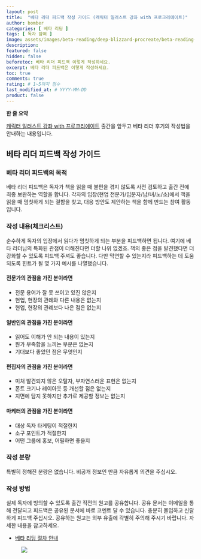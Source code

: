 ```yaml
---
layout: post
title:  "베타 리더 피드백 작성 가이드 (캐릭터 일러스트 강좌 with 프로크리에이트)"
author: bomber
categories: [ 베타 리딩 ]
tags: [ 독자 참여 ]
image: assets/images/beta-reading/deep-blizzard-procreate/beta-reading-feedback-thumbnail.png
description: 
featured: false
hidden: false
beforetoc: 베타 리더 피드백 이렇게 작성하세요.
excerpt: 베타 리더 피드백은 이렇게 작성하세요.
toc: true
comments: true
rating: # 1~5까지 점수
last_modified_at: # YYYY-MM-DD
product: false
---
```



<div class="note">
    <b>한 줄 요약</b>
    <p><a href="https://zzom.io/character-illustration-with-procreate" target="_blank">캐릭터 일러스트 강좌 with 프로크리에이트</a> 출간을 앞두고 베타 리더 후기의 작성법을 안내하는 내용입니다.</p> 
</div>

## 베타 리더 피드백 작성 가이드

### 베타 리더 피드백의 목적

베타 리더 피드백은 독자가 책을 읽을 때 불편을 겪지 않도록 사전 검토하고 출간 전에 최종 보완하는 역할을 합니다.
각자의 입장(현업 전문가/입문자/남/녀/노/소)에서 책을 읽을 때 멈칫하게 되는 결함을 찾고, 대응 방안도 제안하는 책을 함께 만드는 참여 활동입니다.

### 작성 내용(체크리스트)

순수하게 독자의 입장에서 읽다가 멈칫하게 되는 부분을 피드백하면 됩니다. 여기에 베타 리더님의 특화된 관점이 더해진다면 더할 나위 없겠죠. 
책의 좋은 점을 발견했다면 더 강화할 수 있도록 피드백 주셔도 좋습니다.
다만 막연할 수 있는지라 피드백하는 데 도움 되도록 힌트가 될 몇 가지 예시를 나열했습니다.

#### 전문가의 관점을 가진 분이라면
* 전문 용어가 잘 못 쓰이고 있진 않은지
* 현업, 현장의 관례와 다른 내용은 없는지
* 현업, 현장의 관례보다 나은 점은 없는지

#### 일반인의 관점을 가진 분이라면
* 읽어도 이해가 안 되는 내용이 있는지
* 뭔가 부족함을 느끼는 부분은 없는지
* 기대보다 좋았던 점은 무엇인지

#### 편집자의 관점을 가진 분이라면
* 미처 발견되지 않은 오탈자, 부자연스러운 표현은 없는지
* 폰트 크기나 레이아웃 등 개선할 점은 없는지
* 지면에 담지 못하지만 추가로 제공할 정보는 없는지

#### 마케터의 관점을 가진 분이라면
* 대상 독자 타게팅이 적절한지
* 소구 포인트가 적절한지
* 어떤 그룹에 홍보, 어필하면 좋을지

### 작성 분량

특별히 정해진 분량은 없습니다. 비공개 정보인 만큼 자유롭게 의견을 주십시오.

### 작성 방법

실제 독자에 빙의할 수 있도록 출간 직전의 원고를 공유합니다. 공유 문서는 이메일을 통해 전달되고 피드백은 공유된 문서에 바로 코멘트 달 수 있습니다. 충분히 몰입하고 신랄하게 피드백 주십시오. 공유하는 원고는 외부 유출에 각별히 주의해 주시기 바랍니다. 자세한 내용을 참고하세요.

<ul>
    <li><a href="{{ site.baseurl }}/1-beta-reading-process" target="_blank">베타 리딩 절차 안내</a></li>
</ul>

<figure>
<img class="medium" src="{{ site.baseurl }}/assets/images/zzom-banner.jpg" alter="present">
</figure>
